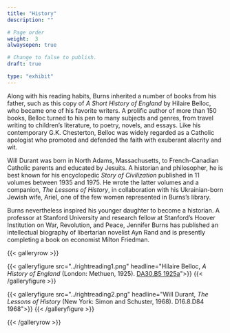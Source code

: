 ```yaml
---
title: "History"
description: ""

# Page order
weight:  3
alwaysopen: true

# Change to false to publish.
draft: true

type: "exhibit"
---
```

Along with his reading habits, Burns inherited a number of books from his father, such as this copy of *A Short History of England* by Hilaire Belloc, who became one of his favorite writers. A prolific author of more than 150 books, Belloc turned to his pen to many subjects and genres, from travel writing to children’s literature, to poetry, novels, and essays. Like his contemporary G.K. Chesterton, Belloc was widely regarded as a Catholic apologist who promoted and defended the faith with exuberant alacrity and wit.

Will Durant was born in North Adams, Massachusetts, to French-Canadian Catholic parents and educated by Jesuits. A historian and philosopher, he is best known for his encyclopedic *Story of Civilization* published in 11 volumes between 1935 and 1975. He wrote the latter volumes and a companion, *The Lessons of History*, in collaboration with his Ukrainian-born Jewish wife, Ariel, one of the few women represented in Burns’s library.

Burns nevertheless inspired his younger daughter to become a historian. A professor at Stanford University and research fellow at Stanford’s Hoover Institution on War, Revolution, and Peace, Jennifer Burns has published an intellectual biography of libertarian novelist Ayn Rand and is presently completing a book on economist Milton Friedman.

{{< galleryrow >}}

{{< galleryfigure src="../rightreading1.png"
           headline="Hilaire Belloc, *A History of England* (London: Methuen, 1925). [DA30.B5 1925a](https://bc-primo.hosted.exlibrisgroup.com/permalink/f/1jdnfk3/ALMA-BC21357998630001021)">}}
{{< /galleryfigure >}}

{{< galleryfigure src="../rightreading2.png"
           headline="Will Durant, *The Lessons of History* (New York: Simon and Schuster, 1968). D16.8.D84 1968">}}
{{< /galleryfigure >}}

{{< /galleryrow >}}
